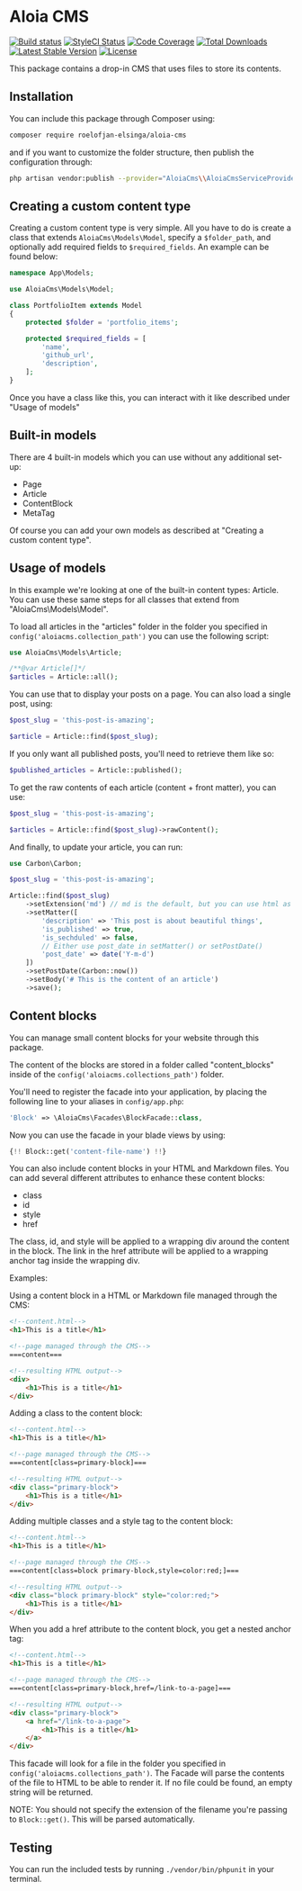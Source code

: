# Aloia CMS

[![Build status](https://travis-ci.com/roelofjan-elsinga/flat-file-cms.svg)](https://travis-ci.com/roelofjan-elsinga/aloia-cms)
[![StyleCI Status](https://github.styleci.io/repos/192778142/shield)](https://github.styleci.io/repos/192778142)
[![Code Coverage](https://codecov.io/gh/roelofjan-elsinga/aloia-cms/branch/master/graph/badge.svg)](https://codecov.io/gh/roelofjan-elsinga/aloia-cms)
[![Total Downloads](https://poser.pugx.org/roelofjan-elsinga/aloia-cms/downloads)](https://packagist.org/packages/roelofjan-elsinga/aloia-cms)
[![Latest Stable Version](https://poser.pugx.org/roelofjan-elsinga/aloia-cms/v/stable)](https://packagist.org/packages/roelofjan-elsinga/aloia-cms)
[![License](https://poser.pugx.org/roelofjan-elsinga/aloia-cms/license)](https://packagist.org/packages/roelofjan-elsinga/aloia-cms)

This package contains a drop-in CMS that uses files to store its contents.

## Installation

You can include this package through Composer using:

```bash
composer require roelofjan-elsinga/aloia-cms
```

and if you want to customize the folder structure, then publish the configuration through:

```bash
php artisan vendor:publish --provider="AloiaCms\\AloiaCmsServiceProvider"
```

## Creating a custom content type

Creating a custom content type is very simple. All you have to do is create a class that extends ``AloiaCms\Models\Model``, 
specify a ``$folder_path``, and optionally add required fields to ``$required_fields``. An example can be found below:

```php
namespace App\Models;

use AloiaCms\Models\Model;

class PortfolioItem extends Model
{
    protected $folder = 'portfolio_items';

    protected $required_fields = [
        'name',
        'github_url',
        'description',
    ];
}
```

Once you have a class like this, you can interact with it like described under "Usage of models"

## Built-in models

There are 4 built-in models which you can use without any additional set-up:
- Page
- Article
- ContentBlock
- MetaTag

Of course you can add your own models as described at "Creating a custom content type".

## Usage of models

In this example we're looking at one of the built-in content types: Article. 
You can use these same steps for all classes that extend from "AloiaCms\Models\Model".


To load all articles in the "articles" folder in the folder you specified in 
``config('aloiacms.collection_path')`` you can use the following script:

```php
use AloiaCms\Models\Article;

/**@var Article[]*/
$articles = Article::all();
```

You can use that to display your posts on a page. You can also load a single post, using:

```php
$post_slug = 'this-post-is-amazing';

$article = Article::find($post_slug);
```

If you only want all published posts, you'll need to retrieve them like so:

```php
$published_articles = Article::published();
```

To get the raw contents of each article (content + front matter), you can use:

```php
$post_slug = 'this-post-is-amazing';

$articles = Article::find($post_slug)->rawContent();
```

And finally, to update your article, you can run:

```php
use Carbon\Carbon;

$post_slug = 'this-post-is-amazing';

Article::find($post_slug)
    ->setExtension('md') // md is the default, but you can use html as well.
    ->setMatter([
        'description' => 'This post is about beautiful things',
        'is_published' => true,
        'is_sechduled' => false,
        // Either use post_date in setMatter() or setPostDate()
        'post_date' => date('Y-m-d')
    ])
    ->setPostDate(Carbon::now())
    ->setBody('# This is the content of an article')
    ->save();
```

## Content blocks

You can manage small content blocks for your website through this package.

The content of the blocks are stored in a folder called "content_blocks" 
inside of the ``config('aloiacms.collections_path')`` folder.

You'll need to register the facade into your application, by placing the following 
line to your aliases in ``config/app.php``:

```php
'Block' => \AloiaCms\Facades\BlockFacade::class,
```

Now you can use the facade in your blade views by using:

```php
{!! Block::get('content-file-name') !!}
```

You can also include content blocks in your HTML and Markdown files. You can add several different attributes 
to enhance these content blocks:

- class
- id
- style
- href

The class, id, and style will be applied to a wrapping div around the content in the block.
The link in the href attribute will be applied to a wrapping anchor tag inside the wrapping div.

Examples:

Using a content block in a HTML or Markdown file managed through the CMS:

```html
<!--content.html-->
<h1>This is a title</h1>

<!--page managed through the CMS-->
===content===

<!--resulting HTML output-->
<div>
    <h1>This is a title</h1>
</div>
```

Adding a class to the content block:

```html
<!--content.html-->
<h1>This is a title</h1>

<!--page managed through the CMS-->
===content[class=primary-block]===

<!--resulting HTML output-->
<div class="primary-block">
    <h1>This is a title</h1>
</div>
```

Adding multiple classes and a style tag to the content block:

```html
<!--content.html-->
<h1>This is a title</h1>

<!--page managed through the CMS-->
===content[class=block primary-block,style=color:red;]===

<!--resulting HTML output-->
<div class="block primary-block" style="color:red;">
    <h1>This is a title</h1>
</div>
```

When you add a href attribute to the content block, you get a nested anchor tag:
```html
<!--content.html-->
<h1>This is a title</h1>

<!--page managed through the CMS-->
===content[class=primary-block,href=/link-to-a-page]===

<!--resulting HTML output-->
<div class="primary-block">
    <a href="/link-to-a-page">
        <h1>This is a title</h1>
    </a>
</div>
```

This facade will look for a file in the folder you specified in 
``config('aloiacms.collections_path')``. 
The Facade will parse the contents of the file to HTML to be able to render it. 
If no file could be found, an empty string will be returned.

NOTE: You should not specify the extension of the filename you're passing to ``Block::get()``.
This will be parsed automatically.

## Testing

You can run the included tests by running ``./vendor/bin/phpunit`` in your terminal.
